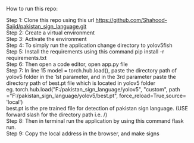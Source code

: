 How to run this repo:

Step 1: Clone this repo using this url https://github.com/Shahood-Sajid/pakistan_sign_language.git <br />
Step 2: Create a virtual environment <br />
Step 3: Activate the environment<br />
Step 4: To simply run the application change directory to yolov5fish  <br />
Step 5: Install the requirements using this command pip install -r requirements.txt <br />
Step 6: Then open a code editor, open app.py file <br />
Step 7: In line 15 model = torch.hub.load(), paste the directory path of yolov5 folder in the 1st parameter, and in the 3rd parameter paste the directory path of best.pt file which is located in yolov5 folder <br />
eg. torch.hub.load("F:/pakistan_sign_language/yolov5", "custom", path ="F:/pakistan_sign_language/yolov5/best.pt", force_reload=True,source= 'local') <br />
best.pt is the pre trained file for detection of pakistan sign language. (USE forward slash for the directory path i.e. /) <br />
Step 8: Then in terminal run the application by using this command flask run. <br />
Step 9: Copy the local address in the browser, and make signs
